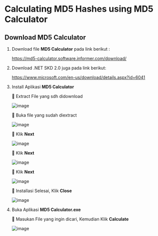 # Calculating MD5 Hashes using MD5 Calculator

## Download MD5 Calculator

1. Download file **MD5 Calculator** pada link berikut :

   https://md5-calculator.software.informer.com/download/

2. Download .NET SKD 2.0 juga pada link berikut:

   https://www.microsoft.com/en-us/download/details.aspx?id=6041

3. Install Aplikasi **MD5 Calculator**

   🔵 Extract File yang sdh didownload

   ![image](https://github.com/user-attachments/assets/cf952242-a020-4fa8-bf0c-f1bccd6d7155)

   🔵 Buka file yang sudah diextract

   ![image](https://github.com/user-attachments/assets/f13e2e46-9116-41ef-92ba-8b30766a58b1)

   🔵 Klik **Next**

   ![image](https://github.com/user-attachments/assets/9587524a-0640-4f33-bcbb-e1f619e4ceae)

   🔵 Klik **Next**

   ![image](https://github.com/user-attachments/assets/cb1761e5-3e7b-4b8c-92cf-61895e2cbee5)

   🔵 Klik **Next**

   ![image](https://github.com/user-attachments/assets/83724120-ea18-4f90-8ff6-5e0564d6b2bc)

   🔵 Installasi Selesai, Klik **Close**

   ![image](https://github.com/user-attachments/assets/bfb2477b-cda2-4dc8-b712-164b4b1f496b)

4. Buka Aplikasi **MD5 Calculator.exe**

   🔵 Masukan File yang ingin dicari, Kemudian Klik **Calculate**

   ![image](https://github.com/user-attachments/assets/b6aa2561-d1f9-4609-9497-f27c5038e032)
